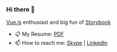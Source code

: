 ### Hi there 👋

[Vue.js](https://vuejs.org/) enthusiast and big fun of [Storybook](https://storybook.js.org/)

- 📋 My Resume: [PDF](https://bit.ly/3fYxKbW)
- 📫 How to reach me: [Skype](https://join.skype.com/invite/K6ouqNfVKCDR) | [LinkedIn](https://www.linkedin.com/in/vladislavpozniak/)

<!--
**followyouhome/followyouhome** is a ✨ _special_ ✨ repository because its `README.md` (this file) appears on your GitHub profile.

Here are some ideas to get you started:

- 🔭 I’m currently working on ...
- 🌱 I’m currently learning ...
- 👯 I’m looking to collaborate on ...
- 🤔 I’m looking for help with ...
- 💬 Ask me about ...
- 😄 Pronouns: ...
- ⚡ Fun fact: ...
-->

